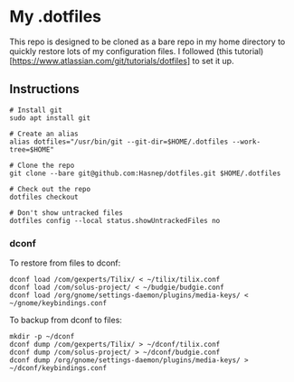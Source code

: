 # My .dotfiles

This repo is designed to be cloned as a bare repo in my home directory to quickly restore lots of my configuration files.
I followed (this tutorial)[https://www.atlassian.com/git/tutorials/dotfiles] to set it up.

## Instructions

```shell
# Install git
sudo apt install git

# Create an alias
alias dotfiles="/usr/bin/git --git-dir=$HOME/.dotfiles --work-tree=$HOME"

# Clone the repo
git clone --bare git@github.com:Hasnep/dotfiles.git $HOME/.dotfiles

# Check out the repo
dotfiles checkout

# Don't show untracked files
dotfiles config --local status.showUntrackedFiles no
```

### dconf

To restore from files to dconf:

```shell
dconf load /com/gexperts/Tilix/ < ~/tilix/tilix.conf
dconf load /com/solus-project/ < ~/budgie/budgie.conf
dconf load /org/gnome/settings-daemon/plugins/media-keys/ < ~/gnome/keybindings.conf
```

To backup from dconf to files:

```shell
mkdir -p ~/dconf
dconf dump /com/gexperts/Tilix/ > ~/dconf/tilix.conf
dconf dump /com/solus-project/ > ~/dconf/budgie.conf
dconf dump /org/gnome/settings-daemon/plugins/media-keys/ > ~/dconf/keybindings.conf
```
